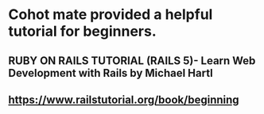 # Cohot mate provided a helpful tutorial for beginners. 
## RUBY ON RAILS TUTORIAL (RAILS 5)- Learn Web Development with Rails by Michael Hartl
## https://www.railstutorial.org/book/beginning

